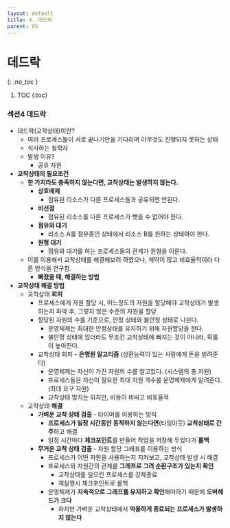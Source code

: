 ```yaml
---
layout: default
title: 4. 데드락
parent: OS
---
```


# 데드락
{: .no_toc }

1. TOC
{:toc}

### 섹션4 데드락

- 데드락(교착상태)이란?
    - 여러 프로세스들이 서로 끝나기만을 기다리며 아무것도 진행되지 못하는 상태
    - 식사하는 철학자
    - 발생 이유?
        - 공유 자원
- **교착상태의 필요조건**
    - **한 가지라도 충족하지 않는다면, 교착상태는 발생하지 않는다.**
        - **상호배제**
            - 점유된 리소스가 다른 프로세스들과 공유되면 안된다.
        - **비선점**
            - 점유된 리소스를 다른 프로세스가 뺏을 수 없어야 한다.
        - **점유와 대기**
            - 리소스 A를 점유중인 상태에서 리소스 B를 원하는 상태여야 한다.
        - **원형 대기**
            - 점유와 대기를 하는 프로세스들의 관계가 원형을 이룬다.
    - 이를 이용해서 교착상태를 해결해보려 하였으나, 제약이 많고 비효율적이라 다른 방식을 연구함.
      - **빠졌을 때, 해결하는 방법**
- **교착상태 해결 방법**
    - 교착상태 **회피**
        - 프로세스에게 자원 할당 시, 어느정도의 자원을 할당해야 교착상태가 발생하는지 파악 후, 그렇지 않은 수준의 자원을 할당
        - 할당된 자원의 수를 기준으로, 안정 상태와 불안정 상태로 나뉜다.
            - 운영체제는 최대한 안정상태를 유지하기 위해 자원할당을 한다.
            - 불안정 상태에 있더라도 무조건 교착상태에 빠지는 것이 아니라, 확룰이 높아진다.
        - 교착상태 회피 - **은행원 알고리즘** (상환능력이 있는 사람에게 돈을 빌려준다)
            - 운영체제는 자신이 가진 자원의 수를 알고있다. (시스템의 총 자원)
            - 프로세스들은 자신이 필요한 최대 자원 개수를 운영체제에게 알려준다. (최대 요구 자원)
            - 교착상태 방지는 되지만, 비용이 비싸고 비효율적
    - 교착상태 **해결**
        - **가벼운 교착 상태 검출** - 타이머를 이용하는 방식
            - **프로세스가 일정 시간동안 동작하지 않는다면**(타임아웃) **교착상태로 간주**하고 해결
            - 일정 시간마다 **체크포인트**를 만들어 작업을 저장해 두었다가 **롤백**
        - **무거운 교착 상태 검출** - 자원 할당 그래프를 이용하는 방식
            - 프로세스가 어떤 자원을 사용하는지 지켜보고, 교착상태 발생 시 해결
            - 프로세스와 자원간의 관계를 **그래프로 그려 순환구조가 있는지 확인**
                - 교착상태를 일으킨 프로세스를 강제종료
                - 재실행시 체크포인트로 롤백
            - 운영체제가 **지속적으로 그래프를 유지하고 확인**해야하기 때문에 **오버헤드가 크다**
                - 하지만 가벼운 교착상태에서 **억울하게 종료되는 프로세스가 발생하지 않는다**

